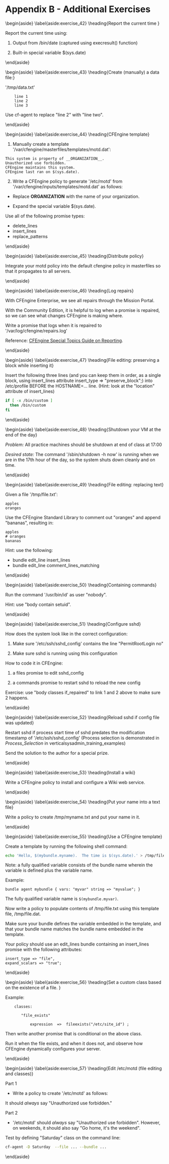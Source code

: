 
<!---
Filename: 958-000-Part-Title-0000-Additional\_Exercises.md
-->

# Appendix B - Additional Exercises


<!---                 
Filename: 958-010-Exercises-0020-Exercise.exr.md
-->

\begin{aside}
\label{aside:exercise_42}
\heading{Report the current time }


Report the current time using:

1. Output from /bin/date (captured using execresult() function)

2. Built-in special variable $(sys.date)


\end{aside}
<!---                 
Filename: 958-010-Exercises-0030-Exercise.exr.md
-->

\begin{aside}
\label{aside:exercise_43}
\heading{Create (manually) a data file:}


   '/tmp/data.txt'

        line 1
        line 2
        line 3

Use cf-agent to replace "line 2" with "line two".


\end{aside}
<!---                 
Filename: 958-010-Exercises-0040-Exercise.exr.md
-->

\begin{aside}
\label{aside:exercise_44}
\heading{CFEngine template}


1. Manually create a template '/var/cfengine/masterfiles/templates/motd.dat':

```cfengine3
This system is property of __ORGANIZATION__.
Unauthorized use forbidden.
CFEngine maintains this system.
CFEngine last ran on $(sys.date).
```

2. Write a CFEngine policy to generate '/etc/motd' from '/var/cfengine/inputs/templates/motd.dat' as follows:

* Replace __ORGANIZATION__ with the name of your organization.

* Expand the special variable $(sys.date).

Use all of the following promise types:

* delete_lines
* insert_lines
* replace_patterns



\end{aside}
<!---                 
Filename: 958-010-Exercises-0050-Exercise.exr.md
-->

\begin{aside}
\label{aside:exercise_45}
\heading{Distribute policy}


Integrate your motd policy into the default cfengine policy in masterfiles so that it propagates to all servers.


\end{aside}
<!---                 
Filename: 958-010-Exercises-0060-Exercise.exr.md
-->

\begin{aside}
\label{aside:exercise_46}
\heading{Log repairs}


With CFEngine Enterprise, we see all repairs through the Mission Portal.

With the Community Edition, it is helpful to log when a promise is repaired, so we can see what changes CFEngine is making where.

Write a promise that logs when it is repaired to '/var/log/cfengine/repairs.log'

Reference: [CFEngine Special Topics Guide on Reporting](https://auth.cfengine.com/archive/manuals/st-reporting).


\end{aside}
<!---                 
Filename: 958-010-Exercises-0070-Exercise.exr.md
-->

\begin{aside}
\label{aside:exercise_47}
\heading{File editing: preserving a block while inserting it}


Insert the following three lines (and you can keep them in order, as a single block, using insert_lines attribute insert_type => "preserve_block";) into /etc/profile BEFORE the HOSTNAME=... line.  (Hint: look at the "location" attribute of insert_lines)

```bash
if [ -x /bin/custom ]
  then /bin/custom
fi
```



\end{aside}
<!---                 
Filename: 958-010-Exercises-0080-Exercise.exr.md
-->

\begin{aside}
\label{aside:exercise_48}
\heading{Shutdown your VM at the end of the day}


*Problem:*  All practice machines should be shutdown at end of class at 17:00

*Desired state:*  The command '/sbin/shutdown -h now' is running when we are in the 17th hour of the day, so the system shuts down cleanly and on time.


\end{aside}
<!---                 
Filename: 958-010-Exercises-0090-Exercise.exr.md
-->

\begin{aside}
\label{aside:exercise_49}
\heading{File editing: replacing text}


Given a file '/tmp/file.txt':

```text
apples
oranges
```

Use the CFEngine Standard Library to comment out "oranges" and append "bananas", resulting in:

```text
apples
# oranges
bananas
```

Hint: use the following:
* bundle edit_line insert_lines
* bundle edit_line comment_lines_matching


\end{aside}
<!---                 
Filename: 958-010-Exercises-0100-Exercise.exr.md
-->

\begin{aside}
\label{aside:exercise_50}
\heading{Containing commands}


Run the command '/usr/bin/id' as user "nobody".

Hint: use "body contain setuid".


\end{aside}
<!---                 
Filename: 958-010-Exercises-0110-Exercise.exr.md
-->

\begin{aside}
\label{aside:exercise_51}
\heading{Configure sshd}


How does the system look like in the correct configuration:

1. Make sure '/etc/ssh/sshd\_config' contains the line "PermitRootLogin no"

2. Make sure sshd is running using this configuration

How to code it in CFEngine:

1. a files promise to edit sshd\_config

2. a commands promise to restart sshd to reload the new config

Exercise:  use "body classes if\_repaired" to link 1 and 2 above to make sure 2 happens.



\end{aside}
<!---                 
Filename: 958-010-Exercises-0120-Exercise.exr.md
-->

\begin{aside}
\label{aside:exercise_52}
\heading{Reload sshd if config file was updated}


Restart sshd if process start time of sshd predates the modification timestamp of '/etc/ssh/sshd\_config' (Process selection is demonstrated in *Process_Selection* in verticalsysadmin\_training\_examples)

Send the solution to the author for a special prize.


\end{aside}
<!---                 
Filename: 958-010-Exercises-0130-Exercise.exr.md
-->

\begin{aside}
\label{aside:exercise_53}
\heading{Install a wiki}


Write a CFEngine policy to install and configure a Wiki web service.


\end{aside}
<!---                 
Filename: 958-010-Exercises-0150-Exercise.exr.md
-->

\begin{aside}
\label{aside:exercise_54}
\heading{Put your name into a text file}


Write a policy to create /tmp/myname.txt and put your name in it.  


\end{aside}
<!---                 
Filename: 958-010-Exercises-0160-Exercise.exr.md
-->

\begin{aside}
\label{aside:exercise_55}
\heading{Use a CFEngine template}


Create a template by running the following shell command:

```bash
echo 'Hello, $(mybundle.myname).  The time is $(sys.date).' > /tmp/file.dat
```


Note: a fully qualified variable consists of the bundle name wherein the variable is defined plus the variable name.

Example:

```cfengine3
bundle agent mybundle { vars: "myvar" string => "myvalue"; }
```

The fully qualified variable name is `$(mybundle.myvar)`.

Now write a policy to populate contents of /tmp/file.txt using this template file, /tmp/file.dat.

Make sure your bundle defines the variable embedded in the template, and that your bundle name matches the bundle name embedded in the template.

Your policy should use an edit_lines bundle containing an insert_lines promise with the following attributes:

```cfengine3
insert_type => "file",
expand_scalars => "true";
```


\end{aside}
<!---                 
Filename: 958-010-Exercises-0170-Exercise.exr.md
-->

\begin{aside}
\label{aside:exercise_56}
\heading{Set a custom class based on the existence of a file. }


Example:

```cfengine3
    classes:

       "file_exists"

           expression  =>  fileexists("/etc/site_id") ;
```

Then write another promise that is conditional on the above class.

Run it when the file exists, and when it does not, and observe how CFEngine dynamically configures your server.


\end{aside}
<!---                 
Filename: 958-010-Exercises-0180-Exercise.exr.md
-->

\begin{aside}
\label{aside:exercise_57}
\heading{Edit /etc/motd (file editing and classes)}


Part 1

* Write a policy to create '/etc/motd' as follows:

It should *always* say "Unauthorized use forbidden."

Part 2

* '/etc/motd' should *always* say "Unauthorized use forbidden". However, on weekends, it should also say "Go home, it's the weekend".

Test by defining "Saturday" class on the command line:

```bash
cf-agent -D Saturday  --file ... --bundle ...
```


\end{aside}
